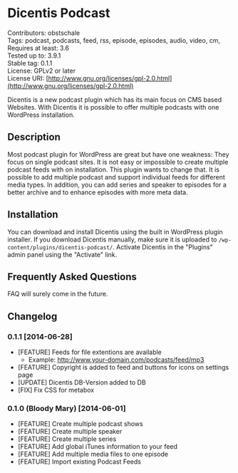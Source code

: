 # Dicentis Podcast
Contributors: obstschale  
Tags: podcast, podcasts, feed, rss, episode, episodes, audio, video, cm,  
Requires at least: 3.6  
Tested up to: 3.9.1  
Stable tag: 0.1.1  
License: GPLv2 or later  
License URI: [http://www.gnu.org/licenses/gpl-2.0.html](http://www.gnu.org/licenses/gpl-2.0.html)  

Dicentis is a new podcast plugin which has its main focus on CMS based Websites. With Dicentis it is possible to offer multiple podcasts with one WordPress installation.

## Description
Most podcast plugin for WordPress are great but have one weakness: They focus on single podcast sites. It is not easy or impossible to create multiple podcast feeds with on installation. This plugin wants to change that. It is possible to add multiple podcast and support individual feeds for different media types. In addition, you can add series and speaker to episodes for a better archive and to enhance episodes with more meta data.

## Installation
You can download and install Dicentis using the built in WordPress plugin installer. If you download Dicentis manually, make sure it is uploaded to `/wp-content/plugins/dicentis-podcast/`. Activate Dicentis in the \"Plugins\" admin panel using the \"Activate\" link.

## Frequently Asked Questions
FAQ will surely come in the future.

## Changelog
### 0.1.1 [2014-06-28]

* [FEATURE] Feeds for file extentions are available
	* Example: http://www.your-domain.com/podcasts/feed/mp3
* [FEATURE] Copyright is added to feed and buttons for icons on settings page
* [UPDATE] Dicentis DB-Version added to DB
* [FIX] Fix CSS for metabox

### 0.1.0 (Bloody Mary) [2014-06-01]

* [FEATURE] Create multiple podcast shows
* [FEATURE] Create multiple speaker
* [FEATURE] Create multiple series
* [FEATURE] Add global iTunes information to your feed
* [FEATURE] Add multiple media files to one episode
* [FEATURE] Import existing Podcast Feeds